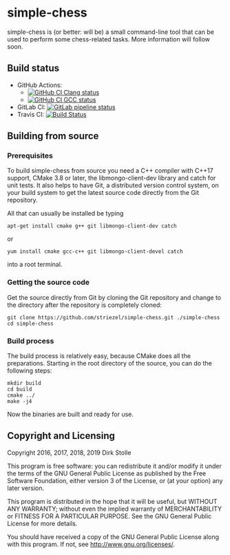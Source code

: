 # simple-chess

simple-chess is (or better: will be) a small command-line tool that can be used
to perform some chess-related tasks. More information will follow soon.

## Build status

* GitHub Actions:
  * [![GitHub CI Clang status](https://github.com/striezel/simple-chess/workflows/GitHub%20CI%20with%20Clang%208,%209,%2010/badge.svg)](https://github.com/striezel/simple-chess/actions)
  * [![GitHub CI GCC status](https://github.com/striezel/simple-chess/workflows/GitHub%20CI%20with%20GCC%208,%209,%2010/badge.svg)](https://github.com/striezel/simple-chess/actions)
* GitLab CI:
[![GitLab pipeline status](https://gitlab.com/striezel/simple-chess/badges/master/pipeline.svg)](https://gitlab.com/striezel/simple-chess/-/pipelines)
* Travis CI:
[![Build Status](https://travis-ci.org/striezel/simple-chess.svg?branch=master)](https://travis-ci.org/striezel/simple-chess)

## Building from source

### Prerequisites

To build simple-chess from source you need a C++ compiler with C++17 support,
CMake 3.8 or later, the libmongo-client-dev library and catch for unit tests.
It also helps to have Git, a distributed version control system, on your build
system to get the latest source code directly from the Git repository.

All that can usually be installed be typing

    apt-get install cmake g++ git libmongo-client-dev catch

or

    yum install cmake gcc-c++ git libmongo-client-devel catch

into a root terminal.

### Getting the source code

Get the source directly from Git by cloning the Git repository and change to
the directory after the repository is completely cloned:

    git clone https://github.com/striezel/simple-chess.git ./simple-chess
    cd simple-chess

### Build process

The build process is relatively easy, because CMake does all the preparations.
Starting in the root directory of the source, you can do the following steps:

    mkdir build
    cd build
    cmake ../
    make -j4

Now the binaries are built and ready for use.

## Copyright and Licensing

Copyright 2016, 2017, 2018, 2019  Dirk Stolle

This program is free software: you can redistribute it and/or modify
it under the terms of the GNU General Public License as published by
the Free Software Foundation, either version 3 of the License, or
(at your option) any later version.

This program is distributed in the hope that it will be useful,
but WITHOUT ANY WARRANTY; without even the implied warranty of
MERCHANTABILITY or FITNESS FOR A PARTICULAR PURPOSE.  See the
GNU General Public License for more details.

You should have received a copy of the GNU General Public License
along with this program.  If not, see <http://www.gnu.org/licenses/>.
